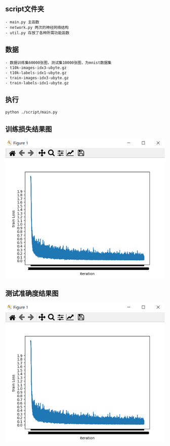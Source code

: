 ## script文件夹
    - main.py 主函数
    - network.py 两次的神经网络结构
    - util.py 存放了各种所需功能函数
    
## 数据
    - 数据训练集60000张图，测试集10000张图，为mnist数据集
    - t10k-images-idx3-ubyte.gz
    - t10k-labels-idx1-ubyte.gz
    - train-images-idx3-ubyte.gz
    - train-labels-idx1-ubyte.gz
    
## 执行
    python ./script/main.py
    
## 训练损失结果图
![image](https://github.com/S16201512/mnist/blob/master/Figure_1.png)


## 测试准确度结果图
![image](https://github.com/S16201512/mnist/blob/master/Figure_1.png)
    
